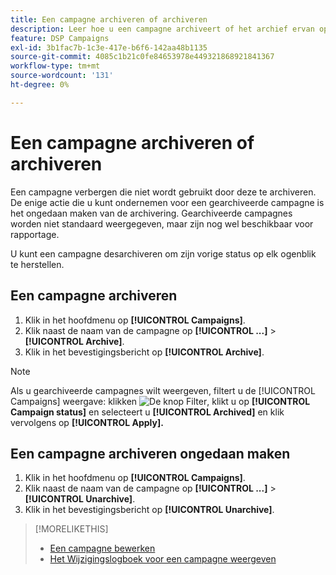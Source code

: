 ```yaml
---
title: Een campagne archiveren of archiveren
description: Leer hoe u een campagne archiveert of het archief ervan opheft.
feature: DSP Campaigns
exl-id: 3b1fac7b-1c3e-417e-b6f6-142aa48b1135
source-git-commit: 4085c1b21c0fe84653978e449321868921841367
workflow-type: tm+mt
source-wordcount: '131'
ht-degree: 0%

---
```


# Een campagne archiveren of archiveren

Een campagne verbergen die niet wordt gebruikt door deze te archiveren. De enige actie die u kunt ondernemen voor een gearchiveerde campagne is het ongedaan maken van de archivering. Gearchiveerde campagnes worden niet standaard weergegeven, maar zijn nog wel beschikbaar voor rapportage.

U kunt een campagne desarchiveren om zijn vorige status op elk ogenblik te herstellen.

## Een campagne archiveren

1. Klik in het hoofdmenu op **[!UICONTROL Campaigns]**.
1. Klik naast de naam van de campagne op  **[!UICONTROL ...]** > **[!UICONTROL Archive]**.
1. Klik in het bevestigingsbericht op **[!UICONTROL Archive]**.

>[!NOTE]
>
>Als u gearchiveerde campagnes wilt weergeven, filtert u de [!UICONTROL Campaigns] weergave: klikken ![De knop Filter](/help/dsp/assets/filter.png), klikt u op **[!UICONTROL Campaign status]** en selecteert u **[!UICONTROL Archived]** en klik vervolgens op **[!UICONTROL Apply].**

## Een campagne archiveren ongedaan maken

1. Klik in het hoofdmenu op **[!UICONTROL Campaigns]**.
1. Klik naast de naam van de campagne op  **[!UICONTROL ...]** > **[!UICONTROL Unarchive]**.
1. Klik in het bevestigingsbericht op **[!UICONTROL Unarchive]**.

>[!MORELIKETHIS]
>
>* [Een campagne bewerken](campaign-edit.md)
>* [Het Wijzigingslogboek voor een campagne weergeven](campaign-change-log.md)